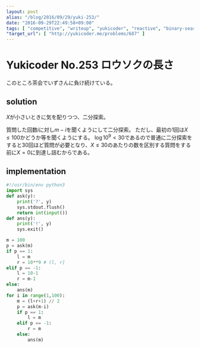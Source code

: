 ```yaml
---
layout: post
alias: "/blog/2016/09/29/yuki-253/"
date: "2016-09-29T22:49:58+09:00"
tags: [ "competitive", "writeup", "yukicoder", "reactive", "binary-search" ]
"target_url": [ "http://yukicoder.me/problems/687" ]
---
```


# Yukicoder No.253 ロウソクの長さ

このところ茶会でいずさんに負け続けている。

## solution

$X$が小さいときに気を配りつつ、二分探索。

質問した回数$i$に対し$m-i$を聞くようにして二分探索。
ただし、最初の$1$回は$X \le 100$かどうか等を聞くようにする。
$\log{10^9} \lt 30$であるので普通に二分探索をすると$30$回ほど質問が必要となり、$X \le 30$のあたりの数を区別する質問をする前に$X = 0$に到達し詰むからである。

## implementation

``` python
#!/usr/bin/env python3
import sys
def ask(y):
    print('?', y)
    sys.stdout.flush()
    return int(input())
def ans(y):
    print('!', y)
    sys.exit()

m = 100
p = ask(m)
if p == 1:
    l = m
    r = 10**9 # (l, r]
elif p == -1:
    l = 10-1
    r = m-1
else:
    ans(m)
for i in range(1,100):
    m = (l+r+1) // 2
    p = ask(m-i)
    if p == 1:
        l = m
    elif p == -1:
        r = m
    else:
        ans(m)
```
